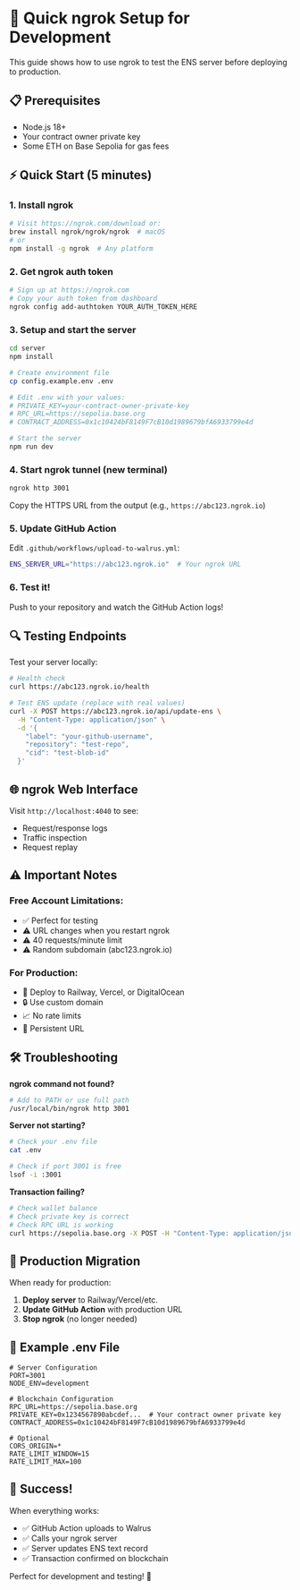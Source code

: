 # 🚀 Quick ngrok Setup for Development

This guide shows how to use ngrok to test the ENS server before deploying to production.

## 📋 Prerequisites

- Node.js 18+
- Your contract owner private key
- Some ETH on Base Sepolia for gas fees

## ⚡ Quick Start (5 minutes)

### 1. Install ngrok
```bash
# Visit https://ngrok.com/download or:
brew install ngrok/ngrok/ngrok  # macOS
# or
npm install -g ngrok  # Any platform
```

### 2. Get ngrok auth token
```bash
# Sign up at https://ngrok.com
# Copy your auth token from dashboard
ngrok config add-authtoken YOUR_AUTH_TOKEN_HERE
```

### 3. Setup and start the server
```bash
cd server
npm install

# Create environment file
cp config.example.env .env

# Edit .env with your values:
# PRIVATE_KEY=your-contract-owner-private-key
# RPC_URL=https://sepolia.base.org
# CONTRACT_ADDRESS=0x1c10424bF8149F7cB10d1989679bfA6933799e4d

# Start the server
npm run dev
```

### 4. Start ngrok tunnel (new terminal)
```bash
ngrok http 3001
```

Copy the HTTPS URL from the output (e.g., `https://abc123.ngrok.io`)

### 5. Update GitHub Action
Edit `.github/workflows/upload-to-walrus.yml`:
```bash
ENS_SERVER_URL="https://abc123.ngrok.io"  # Your ngrok URL
```

### 6. Test it!
Push to your repository and watch the GitHub Action logs!

## 🔍 Testing Endpoints

Test your server locally:

```bash
# Health check
curl https://abc123.ngrok.io/health

# Test ENS update (replace with real values)
curl -X POST https://abc123.ngrok.io/api/update-ens \
  -H "Content-Type: application/json" \
  -d '{
    "label": "your-github-username",
    "repository": "test-repo",
    "cid": "test-blob-id"
  }'
```

## 🌐 ngrok Web Interface

Visit `http://localhost:4040` to see:
- Request/response logs
- Traffic inspection
- Request replay

## ⚠️ Important Notes

### Free Account Limitations:
- ✅ Perfect for testing
- ⚠️ URL changes when you restart ngrok
- ⚠️ 40 requests/minute limit
- ⚠️ Random subdomain (abc123.ngrok.io)

### For Production:
- 🚀 Deploy to Railway, Vercel, or DigitalOcean
- 🔒 Use custom domain
- 📈 No rate limits
- 🎯 Persistent URL

## 🛠️ Troubleshooting

**ngrok command not found?**
```bash
# Add to PATH or use full path
/usr/local/bin/ngrok http 3001
```

**Server not starting?**
```bash
# Check your .env file
cat .env

# Check if port 3001 is free
lsof -i :3001
```

**Transaction failing?**
```bash
# Check wallet balance
# Check private key is correct
# Check RPC URL is working
curl https://sepolia.base.org -X POST -H "Content-Type: application/json" -d '{"method":"eth_blockNumber","params":[],"id":1,"jsonrpc":"2.0"}'
```

## 🎯 Production Migration

When ready for production:

1. **Deploy server** to Railway/Vercel/etc.
2. **Update GitHub Action** with production URL
3. **Stop ngrok** (no longer needed)

## 📝 Example .env File

```env
# Server Configuration
PORT=3001
NODE_ENV=development

# Blockchain Configuration
RPC_URL=https://sepolia.base.org
PRIVATE_KEY=0x1234567890abcdef...  # Your contract owner private key
CONTRACT_ADDRESS=0x1c10424bF8149F7cB10d1989679bfA6933799e4d

# Optional
CORS_ORIGIN=*
RATE_LIMIT_WINDOW=15
RATE_LIMIT_MAX=100
```

## 🎉 Success!

When everything works:
- ✅ GitHub Action uploads to Walrus
- ✅ Calls your ngrok server
- ✅ Server updates ENS text record
- ✅ Transaction confirmed on blockchain

Perfect for development and testing! 🚀 
